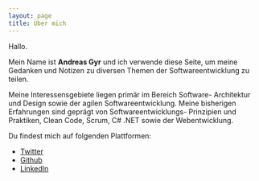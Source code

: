 ```yaml
---
layout: page
title: Über mich
---
```


Hallo.

Mein Name ist **Andreas Gyr** und ich verwende diese Seite, um meine Gedanken und Notizen zu diversen Themen der Softwareentwicklung zu teilen.

Meine Interessensgebiete liegen primär im Bereich Software- Architektur und Design sowie der agilen Softwareentwicklung. Meine bisherigen Erfahrungen sind geprägt von Softwareentwicklungs- Prinzipien und Praktiken, Clean Code, Scrum, C# .NET sowie der Webentwicklung.

Du findest mich auf folgenden Plattformen:
* <a href="https://twitter.com/cogax" target="_blank">Twitter</a>
* <a href="https://github.com/Cogax" target="_blank">Github</a>
* <a href="https://www.linkedin.com/in/andreasgyr/" target="_blank">LinkedIn</a>

<div class="divider"></div>